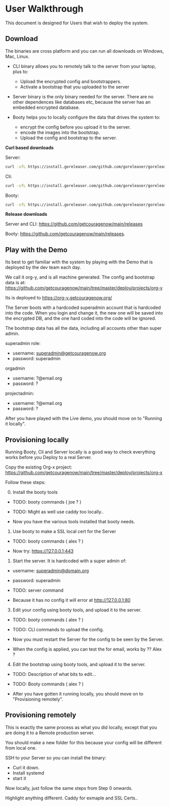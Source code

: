 # User Walkthrough

This document is designed for Users that wish to deploy the system.


## Download

The binaries are cross platform and you can run all downloads on Windows, Mac, Linux.

- CLI binary allows you to remotely talk to the server from your laptop, plus to:
	- Upload the encrypted config and bootstrappers.
	- Activate a bootstrap that you uploaded to the server

- Server binary is the only binary needed for the server. There are no other dependences like databases etc, because the server has an embedded encrypted database.

- Booty helps you to locally configure the data that drives the system to:
	- encrypt the config before you upload it to the server.
	- encode the images into the bootstrap.
	- Upload the config and bootstrap to the server.


**Curl based downloads**

Server:

```bash
curl -sfL https://install.goreleaser.com/github.com/goreleaser/goreleaser.sh | sh
```

Cli:

```bash
curl -sfL https://install.goreleaser.com/github.com/goreleaser/goreleaser.sh | sh
```

Booty:

```bash
curl -sfL https://install.goreleaser.com/github.com/goreleaser/goreleaser.sh | sh
```

**Release downloads**

Server and CLI: https://github.com/getcouragenow/main/releases

Booty: https://github.com/getcouragenow/main/releases.

## Play with the Demo

Its best to get familiar with the system by playing with the Demo that is deployed by the dev team each day.

We call it org-y, and is all machine generated. The config and bootstrap data is at: https://github.com/getcouragenow/main/tree/master/deploy/projects/org-y

Its is deployed to https://org-y.getcouragenow.org/

The Server boots with a hardcoded superadmin account that is hardcoded into the code. When you login and change it, the new one will be saved into the encrypted DB, and the one hard coded into the code will be ignored.

The bootstrap data has all the data, including all accounts other than super admin.

superadmin role:

- username: superadmin@getcouragenow.org
- password: superadmin

orgadmin

- username: ?@email.org
- password: ?

projectadmin:

- username: ?@email.org
- password: ?


After you have played with the Live demo, you should move on to "Running it locally".

## Provisioning locally

Running  Booty, Cli and Server locally is a good way to check everything works before you Deploy to a real Server.

Copy the existing Org-x project: https://github.com/getcouragenow/main/tree/master/deploy/projects/org-x


Follow these steps:

0. Install the booty tools

- TODO: booty commands ( joe ? ) 

- TODO: Might as well use caddy too locally..

- Now you have the various tools installed that booty needs.

1. Use booty to make a SSL local cert for the Server

- TODO: booty commands ( alex ? )

- Now try: https://127.0.0.1:443

1. Start the server. It is hardcoded with a super admin of:

- username: superadmin@domain.org
- password: superadmin

- TODO: server command

- Because it has no config it will error at http://127.0.0.1:80

3. Edit your config using booty tools, and upload it to the server.

- TODO: booty commands ( alex ? )

- TODO: CLI commands to upload the config.

- Now you must restart the Server for the config to be seen by the Server.

- When the config is applied, you can test the for email, works by ?? Alex ?


4. Edit the bootstrap using booty tools, and upload it to the server.

- TODO: Description of what bits to edit...

- TODO: Booty commands ( alex ? )

- After you have gotten it running locally, you should move on to "Provisioning remotely".

## Provisioning remotely

This is exactly the same process as what you did locally, except that you are doing it to a Remote production server.

You should make a new folder for this because your config will be different from local one.

SSH to your Server so you can install the binary:

- Curl it down.
- Install systemd
- start it

Now locally, just follow the same steps from Step 0 onwards.

Highlight anything different. Caddy for exmaple and SSL Certs..



